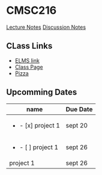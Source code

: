 # CMSC216

[Lecture Notes](/lecture)
[Discussion Notes](/discussion)

## CLass Links
- [ELMS link](https://umd.instructure.com/courses/1335801)
- [Class Page](https://www.cs.umd.edu/class/fall2022/cmsc216/)
- [Pizza](https://piazza.com/class/l6y9bpb3m0u2m5/post/228)

## Upcomming Dates
| name                              | Due Date |
|-----------------------------------|----------|
| <ul><li>- [x] project 1</li></ul> | sept 20  |
| <ul><li>- [ ] project 1</li></ul> | sept 26  |
| project 1 | sept 26  |
